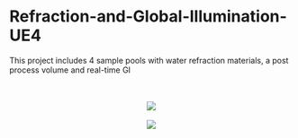 # Refraction-and-Global-Illumination-UE4
This project includes 4 sample pools with water refraction materials, a post process volume and real-time GI

<p align="center">
  <br></br>
<img src="Gifs/1.gif">
  <br></br>
<img src="Images/Voronoi_Implementation.png">
  
</p>
